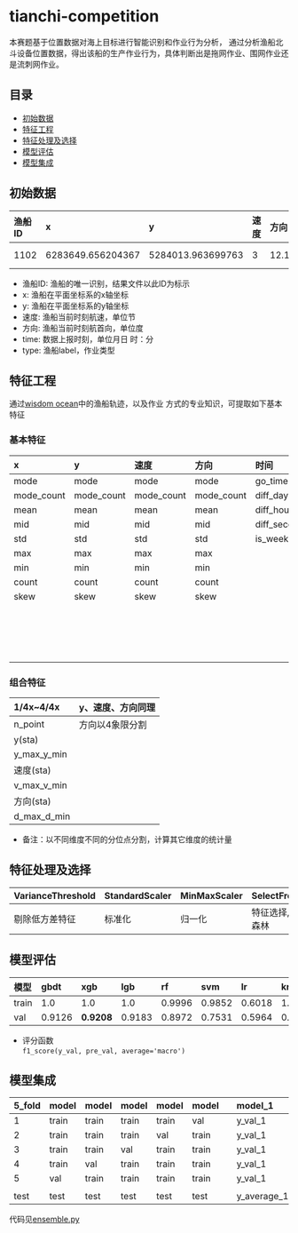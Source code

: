 # tianchi-competition
 
 本赛题基于位置数据对海上目标进行智能识别和作业行为分析，
 通过分析渔船北斗设备位置数据，得出该船的生产作业行为，具体判断出是拖网作业、围网作业还是流刺网作业。
## 目录
+ [初始数据](#初始数据)
+ [特征工程](#特征工程)
+ [特征处理及选择](#特征处理及选择)
+ [模型评估](#模型评估)
+ [模型集成](#模型集成)
## 初始数据
| 渔船ID | x | y | 速度 | 方向 | time | type |  
|:------ |:--|:--|:-----|:-----|:-----|:-----|  
|1102 | 6283649.656204367| 5284013.963699763| 3 | 12.1 | 0921 09:00 | 围网 |  

+ 渔船ID: 渔船的唯一识别，结果文件以此ID为标示 
+ x: 渔船在平面坐标系的x轴坐标
+ y: 渔船在平面坐标系的y轴坐标
+ 速度: 渔船当前时刻航速，单位节
+ 方向: 渔船当前时刻航首向，单位度
+ time: 数据上报时刻，单位月日 时：分
+ type: 渔船label，作业类型 

## 特征工程
通过[wisdom ocean](./wisdom-ocean.ipynb)中的渔船轨迹，以及作业
方式的专业知识，可提取如下基本特征  
### 基本特征
| x | y | 速度 | 方向 | 时间 | 轨迹 |
|:--|:--|:-----|:-----|:-----|:-----|
|mode|mode|mode|mode|go_time|x_max_x_min|
|mode_count|mode_count|mode_count|mode_count|diff_days|x_max_y_min|
|mean|mean|mean|mean|diff_hours|y_max_y_min|
|mid|mid|mid|mid|diff_seconds|y_max_x_min|
|std|std|std|std|is_weekday|x_max_y_max|
|max|max|max|max|   |x_min_y_min|
|min|min|min|min|   |area|
|count|count|count|count|	|per|
|skew|skew|skew|skew|	|a|
|	|	|	|	|	|b|
|	|	|	|	|	|c|
|	|	|	|	|	|d|
|	|	|	|	|	|e|
### 组合特征
|1/4x~4/4x|y、速度、方向同理|
|:--------|:--|
|n_point| 方向以4象限分割|	
|y(sta)	|	    |
|y_max_y_min|	|	
|速度(sta)|		|
|v_max_v_min|	|		
|方向(sta)|		|
|d_max_d_min|	|  
+ 备注：以不同维度不同的分位点分割，计算其它维度的统计量
		
## 特征处理及选择
|VarianceThreshold|StandardScaler|MinMaxScaler|SelectFromModel|
| :--- | :--- | :--- | :--- |
|剔除低方差特征|标准化|归一化|特征选择,基于随机森林|

## 模型评估
|模型 | gbdt | xgb | lgb | rf | svm | lr | knn |
|:---|:---|:---|:---|:---|:---|:---|:---|
|train| 1.0 | 1.0 | 1.0 | 0.9996|0.9852|0.6018|1.0|
|val|0.9126|**0.9208**|0.9183|0.8972|0.7531|0.5964|0.7650|  
+ 评分函数  
`f1_score(y_val, pre_val, average='macro')`  

## 模型集成
|5_fold|model|model|model|model|model|      |model_1|model_2|...| |svm(kernel='linear')|
| :--- | :--- | :--- | :--- | :--|:--|:---|:----|:-----|:--- |:---|:--- |
|1  |train |train |train |train |val |      |y_val_1 |y_val_2 | | |train |
|2  |train |train |train |val |train |      |y_val_1 |y_val_2 | | |train |
|3  |train |train |val |train |train |      |y_val_1 |y_val_2 | | |train |
|4  |train |val   |train |train |train |    |y_val_1 |y_val_2 | | |train |
|5  |val   |train |train |train |train |    |y_val_1 |y_val_2 | | |train |
| | | | | | |   |   |
|test |test |test |test |test |test |   |y_average_1|y_average_2| | |test|

代码见[ensemble.py](./ensemble.py)
